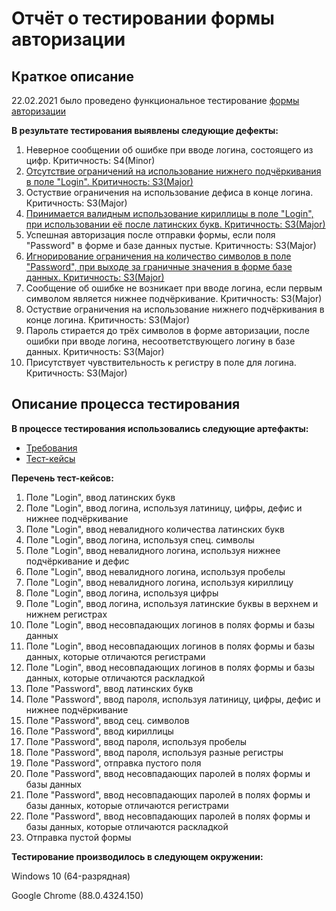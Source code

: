 # Отчёт о тестировании формы авторизации
## Краткое описание

22.02.2021 было проведено функциональное тестирование [формы авторизации](https://onymaru.github.io/tests/qa/test_sample_auth_form.html)

**В результате тестирования выявлены следующие дефекты:**

1. Неверное сообщении об ошибке при вводе логина, состоящего из цифр. Критичность: S4(Minor)
2. [Отсутствие ограничений на использование нижнего подчёркивания в поле "Login". Критичность: S3(Major)](https://github.com/Alexandr-1221/-/issues/1)
3. Остуствие ограничения на использование дефиса в конце логина. Критичность: S3(Major)
4. [Принимается валидным использование кириллицы в поле "Login", при использовании её после латинских букв. Критичность: S3(Major)](https://github.com/Alexandr-1221/-/issues/2)
5. Успешная авторизация после отправки формы, если поля "Password" в форме и базе данных пустые. Критичность: S3(Major)
6. [Игнорирование ограничения на количество символов в поле "Password", при выходе за граничные значения в форме базе данных. Критичность: S3(Major)](https://github.com/Alexandr-1221/-/issues/3)
7. Cообщение об ошибке не возникает при вводе логина, если первым символом является нижнее подчёркивание. Критичность: S3(Major)
8. Остуствие ограничения на использование нижнего подчёркивания в конце логина. Критичность: S3(Major)
9. Пароль стирается до трёх символов в форме авторизации, после ошибки при вводе логина, несоответствующего логину в базе данных. Критичность: S3(Major)
10. Присутствует чувствительность к регистру в поле для логина. Критичность: S3(Major)
  
## Описание процесса тестирования

**В процессе тестирования использовались следующие артефакты:**

* [Требования](https://onymaru.github.io/tests/qa/)
* [Тест-кейсы](https://docs.google.com/spreadsheets/d/1Zl7zy0DwssIYLTeZxianVr1S9_WHW6gg5flY52J63T0/edit?usp=sharing)

**Перечень тест-кейсов:**

1. Поле "Login", ввод латинских букв
2. Поле "Login", ввод логина, используя латиницу, цифры, дефис и нижнее подчёркивание
3. Поле "Login", ввод невалидного количества латинских букв
4. Поле "Login", ввод логина, используя спец. символы
5. Поле "Login", ввод невалидного логина, используя нижнее подчёркивание и дефис
6. Поле "Login", ввод невалидного логина, используя пробелы
7. Поле "Login", ввод невалидного логина, используя кириллицу
8. Поле "Login", ввод логина, используя цифры
9. Поле "Login", ввод логина, используя латинские буквы в верхнем и нижнем регистрах
10. Поле "Login", ввод несовпадающих логинов в полях формы и базы данных
11. Поле "Login", ввод несовпадающих логинов в полях формы и базы данных, которые отличаются регистрами
12. Поле "Login", ввод несовпадающих логинов в полях формы и базы данных, которые отличаются раскладкой
13. Поле "Password", ввод латинских букв
14. Поле "Password", ввод пароля, используя латиницу, цифры, дефис и нижнее подчёркивание
15. Поле "Password", ввод сец. символов
16. Поле "Password", ввод кириллицы 
17. Поле "Password", ввод пароля, используя пробелы
18. Поле "Password", ввод пароля, используя разные регистры
19. Поле "Password", отправка пустого поля
20. Поле "Password", ввод несовпадающих паролей в полях формы и базы данных
21. Поле "Password", ввод несовпадающих паролей в полях формы и базы данных, которые отличаются регистрами
22. Поле "Password", ввод несовпадающих паролей в полях формы и базы данных, которые отличаются раскладкой
23. Отправка пустой формы



**Тестирование производилось в следующем окружении:**

Windows 10 (64-разрядная)

Google Chrome (88.0.4324.150)
